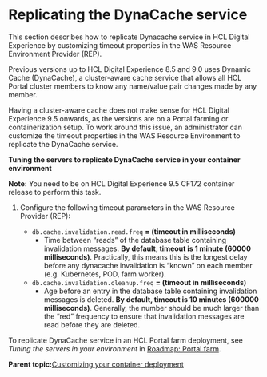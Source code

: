 # Replicating the DynaCache service

This section describes how to replicate Dynacache service in HCL Digital Experience by customizing timeout properties in the WAS Resource Environment Provider \(REP\).

Previous versions up to HCL Digital Experience 8.5 and 9.0 uses Dynamic Cache \(DynaCache\), a cluster-aware cache service that allows all HCL Portal cluster members to know any name/value pair changes made by any member.

Having a cluster-aware cache does not make sense for HCL Digital Experience 9.5 onwards, as the versions are on a Portal farming or containerization setup. To work around this issue, an administrator can customize the timeout properties in the WAS Resource Environment to replicate the DynaCache service.

****Tuning the servers to replicate DynaCache service in your container environment****

**Note:** You need to be on HCL Digital Experience 9.5 CF172 container release to perform this task.

1.  Configure the following timeout parameters in the WAS Resource Provider \(REP\):

    -   `db.cache.invalidation.read.freq` **= \(timeout in milliseconds\)**
        -   Time between “reads” of the database table containing invalidation messages. **By default, timeout is 1 minute \(60000 milliseconds\)**. Practically, this means this is the longest delay before any dynacache invalidation is “known” on each member \(e.g. Kubernetes, POD, farm worker\).
    -   `db.cache.invalidation.cleanup.freq` **= \(timeout in milliseconds\)**
        -   Age before an entry in the database table containing invalidation messages is deleted. **By default, timeout is 10 minutes \(600000 milliseconds\)**. Generally, the number should be much larger than the “red” frequency to ensure that invalidation messages are read before they are deleted.

To replicate DynaCache service in an HCL Portal farm deployment, see *Tuning the servers in your environment* in [Roadmap: Portal farm](https://help.hcltechsw.com/digital-experience/8.5/install/rm_production_farm.md).

**Parent topic:**[Customizing your container deployment](../containerization/customization.md)

